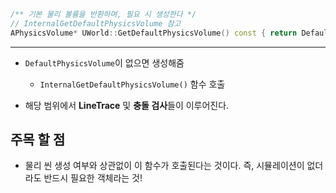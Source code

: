 ```cpp
/** 기본 물리 볼륨을 반환하며, 필요 시 생성한다 */
// InternalGetDefaultPhysicsVolume 참고
APhysicsVolume* UWorld::GetDefaultPhysicsVolume() const { return DefaultPhysicsVolume ? ToRawPtr(DefaultPhysicsVolume) : InternalGetDefaultPhysicsVolume(); }
```
---
- `DefaultPhysicsVolume`이 없으면 생성해줌
	  
	- `InternalGetDefaultPhysicsVolume()` 함수 호출
		  
- 해당 범위에서 **LineTrace** 및 **충돌 검사**들이 이루어진다.

## 주목 할 점
- 물리 씬 생성 여부와 상관없이 이 함수가 호출된다는 것이다. 즉, 시뮬레이션이 없더라도 반드시 필요한 객체라는 것!